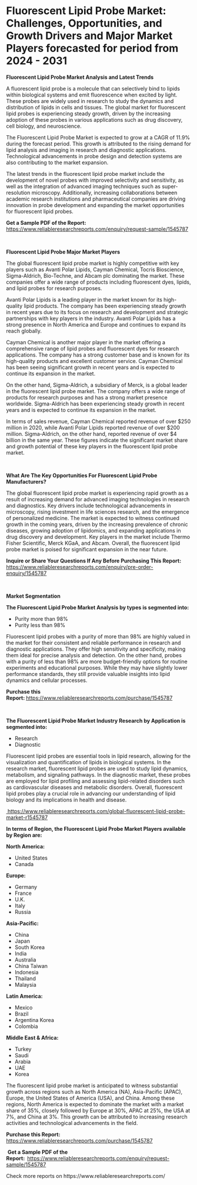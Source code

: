<p><h1>Fluorescent Lipid Probe Market: Challenges, Opportunities, and Growth Drivers and Major Market Players forecasted for period from 2024 - 2031</h1></p><p><strong>Fluorescent Lipid Probe Market Analysis and Latest Trends</strong></p>
<p><p>A fluorescent lipid probe is a molecule that can selectively bind to lipids within biological systems and emit fluorescence when excited by light. These probes are widely used in research to study the dynamics and distribution of lipids in cells and tissues. The global market for fluorescent lipid probes is experiencing steady growth, driven by the increasing adoption of these probes in various applications such as drug discovery, cell biology, and neuroscience.</p><p>The Fluorescent Lipid Probe Market is expected to grow at a CAGR of 11.9% during the forecast period. This growth is attributed to the rising demand for lipid analysis and imaging in research and diagnostic applications. Technological advancements in probe design and detection systems are also contributing to the market expansion.</p><p>The latest trends in the fluorescent lipid probe market include the development of novel probes with improved selectivity and sensitivity, as well as the integration of advanced imaging techniques such as super-resolution microscopy. Additionally, increasing collaborations between academic research institutions and pharmaceutical companies are driving innovation in probe development and expanding the market opportunities for fluorescent lipid probes.</p></p>
<p><strong>Get a Sample PDF of the Report:&nbsp;</strong> <a href="https://www.reliableresearchreports.com/enquiry/request-sample/1545787">https://www.reliableresearchreports.com/enquiry/request-sample/1545787</a></p>
<p>&nbsp;</p>
<p><strong>Fluorescent Lipid Probe Major Market Players</strong></p>
<p><p>The global fluorescent lipid probe market is highly competitive with key players such as Avanti Polar Lipids, Cayman Chemical, Tocris Bioscience, Sigma-Aldrich, Bio-Techne, and Abcam plc dominating the market. These companies offer a wide range of products including fluorescent dyes, lipids, and lipid probes for research purposes.</p><p>Avanti Polar Lipids is a leading player in the market known for its high-quality lipid products. The company has been experiencing steady growth in recent years due to its focus on research and development and strategic partnerships with key players in the industry. Avanti Polar Lipids has a strong presence in North America and Europe and continues to expand its reach globally.</p><p>Cayman Chemical is another major player in the market offering a comprehensive range of lipid probes and fluorescent dyes for research applications. The company has a strong customer base and is known for its high-quality products and excellent customer service. Cayman Chemical has been seeing significant growth in recent years and is expected to continue its expansion in the market.</p><p>On the other hand, Sigma-Aldrich, a subsidiary of Merck, is a global leader in the fluorescent lipid probe market. The company offers a wide range of products for research purposes and has a strong market presence worldwide. Sigma-Aldrich has been experiencing steady growth in recent years and is expected to continue its expansion in the market.</p><p>In terms of sales revenue, Cayman Chemical reported revenue of over $250 million in 2020, while Avanti Polar Lipids reported revenue of over $200 million. Sigma-Aldrich, on the other hand, reported revenue of over $4 billion in the same year. These figures indicate the significant market share and growth potential of these key players in the fluorescent lipid probe market.</p></p>
<p>&nbsp;</p>
<p><strong>What Are The Key Opportunities For Fluorescent Lipid Probe Manufacturers?</strong></p>
<p><p>The global fluorescent lipid probe market is experiencing rapid growth as a result of increasing demand for advanced imaging technologies in research and diagnostics. Key drivers include technological advancements in microscopy, rising investment in life sciences research, and the emergence of personalized medicine. The market is expected to witness continued growth in the coming years, driven by the increasing prevalence of chronic diseases, growing adoption of lipidomics, and expanding applications in drug discovery and development. Key players in the market include Thermo Fisher Scientific, Merck KGaA, and Abcam. Overall, the fluorescent lipid probe market is poised for significant expansion in the near future.</p></p>
<p><strong>Inquire or Share Your Questions If Any Before Purchasing This Report:</strong> <a href="https://www.reliableresearchreports.com/enquiry/pre-order-enquiry/1545787">https://www.reliableresearchreports.com/enquiry/pre-order-enquiry/1545787</a></p>
<p>&nbsp;</p>
<p><strong>Market Segmentation</strong></p>
<p><strong>The Fluorescent Lipid Probe Market Analysis by types is segmented into:</strong></p>
<p><ul><li>Purity more than 98%</li><li>Purity less than 98%</li></ul></p>
<p><p>Fluorescent lipid probes with a purity of more than 98% are highly valued in the market for their consistent and reliable performance in research and diagnostic applications. They offer high sensitivity and specificity, making them ideal for precise analysis and detection. On the other hand, probes with a purity of less than 98% are more budget-friendly options for routine experiments and educational purposes. While they may have slightly lower performance standards, they still provide valuable insights into lipid dynamics and cellular processes.</p></p>
<p><strong>Purchase this Report:&nbsp;</strong><a href="https://www.reliableresearchreports.com/purchase/1545787">https://www.reliableresearchreports.com/purchase/1545787</a></p>
<p>&nbsp;</p>
<p><strong>The Fluorescent Lipid Probe Market Industry Research by Application is segmented into:</strong></p>
<p><ul><li>Research</li><li>Diagnostic</li></ul></p>
<p><p>Fluorescent lipid probes are essential tools in lipid research, allowing for the visualization and quantification of lipids in biological systems. In the research market, fluorescent lipid probes are used to study lipid dynamics, metabolism, and signaling pathways. In the diagnostic market, these probes are employed for lipid profiling and assessing lipid-related disorders such as cardiovascular diseases and metabolic disorders. Overall, fluorescent lipid probes play a crucial role in advancing our understanding of lipid biology and its implications in health and disease.</p></p>
<p><a href="https://www.reliableresearchreports.com/global-fluorescent-lipid-probe-market-r1545787">&nbsp;https://www.reliableresearchreports.com/global-fluorescent-lipid-probe-market-r1545787</a></p>
<p><strong>In terms of Region, the Fluorescent Lipid Probe Market Players available by Region are:</strong></p>
<p>
    <p> <strong> North America: </strong>
        <ul>
            <li>United States</li>
            <li>Canada</li>
        </ul>
        </p> 
    <p> <strong> Europe: </strong>
        <ul>
            <li>Germany</li>
            <li>France</li>
            <li>U.K.</li>
            <li>Italy</li>
            <li>Russia</li>
        </ul>
        </p> 
    <p> <strong> Asia-Pacific: </strong>
        <ul>
            <li>China</li>
            <li>Japan</li>
            <li>South Korea</li>
            <li>India</li>
            <li>Australia</li>
            <li>China Taiwan</li>
            <li>Indonesia</li>
            <li>Thailand</li>
            <li>Malaysia</li>
        </ul>
        </p> 
    <p> <strong> Latin America: </strong>
        <ul>
            <li>Mexico</li>
            <li>Brazil</li>
            <li>Argentina Korea</li>
            <li>Colombia</li>
        </ul>
        </p> 
    <p> <strong> Middle East & Africa: </strong>
        <ul>
            <li>Turkey</li>
            <li>Saudi</li>
            <li>Arabia</li>
            <li>UAE</li>
            <li>Korea</li>
        </ul>
    </p>
    </p>
<p><p>The fluorescent lipid probe market is anticipated to witness substantial growth across regions such as North America (NA), Asia-Pacific (APAC), Europe, the United States of America (USA), and China. Among these regions, North America is expected to dominate the market with a market share of 35%, closely followed by Europe at 30%, APAC at 25%, the USA at 7%, and China at 3%. This growth can be attributed to increasing research activities and technological advancements in the field.</p></p>
<p><strong>Purchase this Report: </strong><a href="https://www.reliableresearchreports.com/purchase/1545787">https://www.reliableresearchreports.com/purchase/1545787</a></p>
<p>&nbsp;<strong>Get a Sample PDF of the Report:&nbsp;&nbsp;</strong><a href="https://www.reliableresearchreports.com/enquiry/request-sample/1545787">https://www.reliableresearchreports.com/enquiry/request-sample/1545787</a></p>
<p><strong></strong></p>
<p>Check more reports on https://www.reliableresearchreports.com/</p>